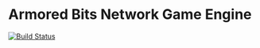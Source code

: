 # Armored Bits Network Game Engine

[![Build Status](https://travis-ci.org/uncannyworks/armoredbits.svg?branch=master)](ihttps://travis-ci.org/uncannyworks/armoredbits)
